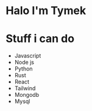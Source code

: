 # Halo I'm Tymek

# Stuff i can do
- Javascript
- Node js
- Python
- Rust
- React
- Tailwind
- Mongodb
- Mysql
